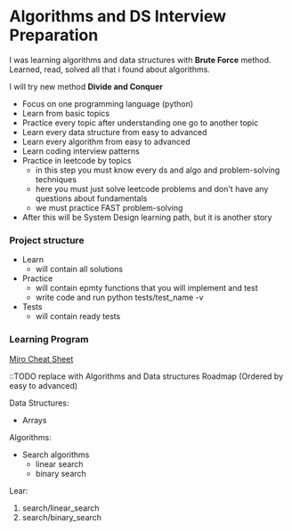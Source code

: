 # Algorithms and DS Interview Preparation

I was learning algorithms and data structures with **Brute Force** method.
Learned, read, solved all that i found about algorithms.

I will try new method **Divide and Conquer**

* Focus on one programming language (python)
* Learn from basic topics
* Practice every topic after understanding one go to another topic
* Learn every data structure from easy to advanced
* Learn every algorithm from easy to advanced
* Learn coding interview patterns
* Practice in leetcode by topics
  * in this step you must know every ds and algo and problem-solving techniques
  * here you must just solve leetcode problems and don't have any questions about fundamentals
  * we must practice FAST problem-solving
* After this will be System Design learning path, but it is another story

### Project structure

* Learn
  * will contain all solutions
* Practice
  * will contain epmty functions that you will implement and test
  * write code and run python tests/test_name -v
* Tests
  * will contain ready tests

### Learning Program

[Miro Cheat Sheet](https://miro.com/app/board/uXjVPprU-bc=/)

::TODO replace with Algorithms and Data structures Roadmap (Ordered by easy to advanced)

Data Structures:
* Arrays

Algorithms:
* Search algorithms
  * linear search
  * binary search

Lear:
1. search/linear_search
2. search/binary_search
